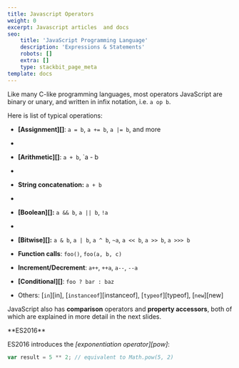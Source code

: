 ```yaml
---
title: Javascript Operators
weight: 0
excerpt: Javascript articles  and docs
seo:
    title: 'JavaScript Programming Language'
    description: 'Expressions & Statements'
    robots: []
    extra: []
    type: stackbit_page_meta
template: docs
---
```


Like many C-like programming languages, most operators JavaScript are binary or
unary, and written in infix notation, i.e. `a op b`.

Here is list of typical operations:

- **[Assignment][]**: `a = b`, `a += b`, `a |= b`, and more
- 
- **[Arithmetic][]**: `a + b`, `a - b
- 
- **String concatenation:** `a + b`
- 
- **[Boolean][]:** `a && b`, `a || b`, `!a`
- 
- **[Bitwise][]:** `a & b`, `a | b`, `a ^ b`, `~a`, `a << b`, `a >> b`, `a >>> b`

- **Function calls**: `foo()`, `foo(a, b, c)`

- **Increment/Decrement**: `a++`, `++a`, `a--`, `--a`

- **[Conditional][]**: `foo ? bar : baz`

- Others: [`in`][in], [`instanceof`][instanceof], [`typeof`][typeof],
    [`new`][new]

JavaScript also has **comparison** operators and **property accessors**,
both of which are explained in more detail in the next slides.

<div class="callout secondary">

<i class="fa fa-info-circle" aria-hidden="true">
</i> **ES2016**

ES2016 introduces the _[exponentiation operator][pow]_:

```js
var result = 5 ** 2; // equivalent to Math.pow(5, 2)
```

</div>
